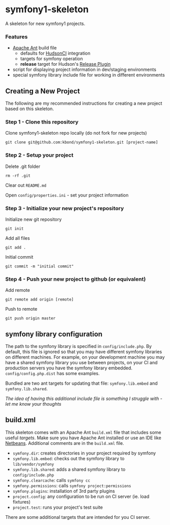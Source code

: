 # symfony1-skeleton

A skeleton for new symfony1 projects.

### Features

* [Apache Ant](http://ant.apache.org/) build file
  * defaults for [HudsonCI](http://hudson-ci.org) integration
  * targets for symfony operation
  * **release** target for Hudson's [Release Plugin](http://wiki.hudson-ci.org/display/HUDSON/Release+Plugin)
* script for displaying project information in dev/staging environments
* special symfony library include file for working in different environments

## Creating a New Project

The following are my recommended instructions for creating a new project
based on this skeleton.

### Step 1 - Clone this repository

Clone symfony1-skeleton repo locally (do not fork for new projects)

    git clone git@github.com:kbond/symfony1-skeleton.git [project-name]

### Step 2 - Setup your project

Delete .git folder

    rm -rf .git

Clear out ``README.md``

Open ``config/properties.ini`` - set your project information

### Step 3 - Initialize your new project's repository

Initialize new git repository

    git init

Add all files

    git add .

Initial commit

    git commit -m "initial commit"

### Step 4 - Push your new project to github (or equivalent)

Add remote

    git remote add origin [remote]

Push to remote

    git push origin master

## symfony library configuration

The path to the symfony library is specified in ``config/include.php``.  By default,
this file is ignored so that you may have different symfony libraries on different
machines. For example, on your development machine you may have a shared symfony
library you use between projects, on your CI and production servers you have the
symfony library embedded.  ``config/config.php.dist`` has some examples.

Bundled are two ant targets for updating that file: ``symfony.lib.embed`` and
``symfony.lib.shared``.

*The idea of having this additional include file is something I struggle with - let me know your thoughts*

## build.xml

This skeleton comes with an Apache Ant ``build.xml`` file that includes some
useful *targets*.  Make sure you have Apache Ant installed or use an IDE like
[Netbeans](http://www.netbeans.org).  Additional comments are in the ``build.xml`` file.

* ``symfony.dir``: creates directories in your project required by symfony
* ``symfony.lib.embed``: checks out the symfony library to ``lib/vendor/symfony``
* ``symfony.lib.shared``: adds a shared symfony library to ``config/include.php``
* ``symfony.clearcache``: calls ``symfony cc``
* ``symfony.permissions``: calls ``symfony project:permissions``
* ``symfony.plugins``: installation of 3rd party plugins
* ``project.config``: any configuration to be run on CI server (ie. load fixtures)
* ``project.test``: runs your project's test suite

There are some additional targets that are intended for you CI server.
